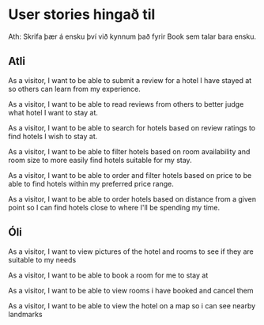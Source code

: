# User stories hingað til

Ath: Skrifa þær á ensku því við kynnum það fyrir Book sem talar bara ensku.

## Atli

As a visitor, I want to be able to submit a review for a hotel I have stayed at so others can learn from my experience.

As a visitor, I want to be able to read reviews from others to better judge what hotel I want to stay at.

As a visitor, I want to be able to search for hotels based on review ratings to find hotels I wish to stay at.

As a visitor, I want to be able to filter hotels based on room availability and room size to more easily find hotels suitable for my stay.

As a visitor, I want to be able to order and filter hotels based on price to be able to find hotels within my preferred price range.

As a visitor, I want to be able to order hotels based on distance from a given point so I can find hotels close to where I'll be spending my time.

## Óli

As a visitor, I want to view pictures of the hotel and rooms to see if they are suitable to my needs

As a visitor, I want to be able to book a room for me to stay at

As a visitor, I want to be able to view rooms i have booked and cancel them

As a visitor, I want to be able to view the hotel on a map so i can see nearby landmarks
